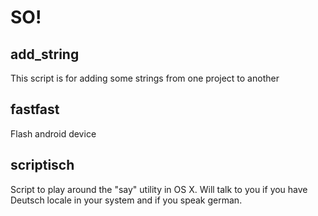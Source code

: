 # SO! #

## add_string ##
This script is for adding some strings from one project to another

## fastfast ##
Flash android device

## scriptisch ##
Script to play around the "say" utility in OS X. Will talk to you if you have Deutsch locale in your system and if you speak german.

